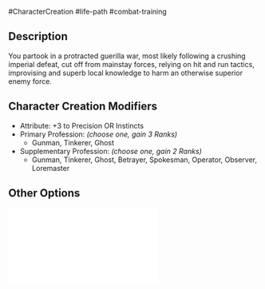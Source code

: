 #CharacterCreation #life-path #combat-training
## Description
You partook in a protracted guerilla war, most likely following a crushing imperial defeat, cut off from mainstay forces, relying on hit and run tactics, improvising and superb local knowledge to harm an otherwise superior enemy force.

## Character Creation Modifiers
- Attribute: +3 to Precision OR Instincts
- Primary Profession: _(choose one, gain 3 Ranks)_
	- Gunman, Tinkerer, Ghost
- Supplementary Profession: _(choose one, gain 2 Ranks)_
	- Gunman, Tinkerer, Ghost, Betrayer, Spokesman, Operator, Observer, Loremaster 
## Other Options
![](</LifePath/CombatTraining/List of Combat Trainings.md>)